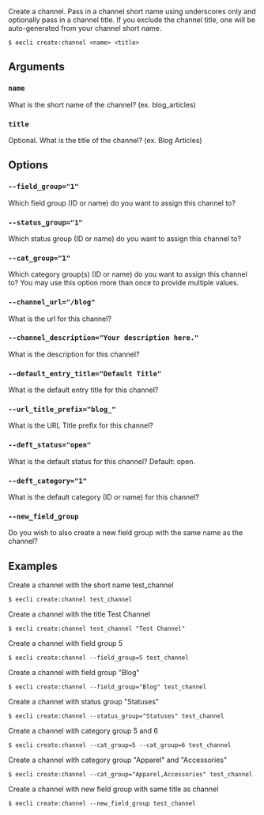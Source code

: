Create a channel. Pass in a channel short name using underscores only and optionally pass in a channel title. If you exclude the channel title, one will be auto-generated from your channel short name.

```
$ eecli create:channel <name> <title>
```

## Arguments

### `name`

What is the short name of the channel? (ex. blog_articles)

### `title`

Optional. What is the title of the channel? (ex. Blog Articles)

## Options

### `--field_group="1"`

Which field group (ID or name) do you want to assign this channel to?

### `--status_group="1"`

Which status group (ID or name) do you want to assign this channel to?

### `--cat_group="1"`

Which category group(s) (ID or name) do you want to assign this channel to? You may use this option more than once to provide multiple values.

### `--channel_url="/blog"`

What is the url for this channel?

### `--channel_description="Your description here."`

What is the description for this channel?

### `--default_entry_title="Default Title"`

What is the default entry title for this channel?

### `--url_title_prefix="blog_"`

What is the URL Title prefix for this channel?

### `--deft_status="open"`

What is the default status for this channel? Default: open.

### `--deft_category="1"`

What is the default category (ID or name) for this channel?

### `--new_field_group`

Do you wish to also create a new field group with the same name as the channel?

## Examples

Create a channel with the short name test_channel

```
$ eecli create:channel test_channel
```

Create a channel with the title Test Channel

```
$ eecli create:channel test_channel "Test Channel"
```

Create a channel with field group 5

```
$ eecli create:channel --field_group=5 test_channel
```

Create a channel with field group "Blog"

```
$ eecli create:channel --field_group="Blog" test_channel
```

Create a channel with status group "Statuses"

```
$ eecli create:channel --status_group="Statuses" test_channel
```

Create a channel with category group 5 and 6

```
$ eecli create:channel --cat_group=5 --cat_group=6 test_channel
```

Create a channel with category group "Apparel" and "Accessories"

```
$ eecli create:channel --cat_group="Apparel,Accessories" test_channel
```

Create a channel with new field group with same title as channel

```
$ eecli create:channel --new_field_group test_channel
```